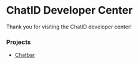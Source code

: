 ChatID Developer Center
=======================

Thank you for visiting the ChatID developer center!

### Projects

* [Chatbar](chatbar/index.md)
